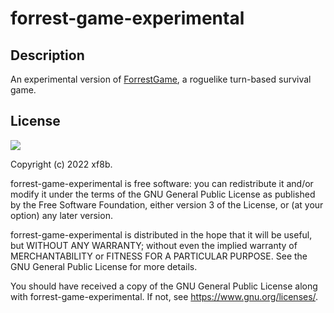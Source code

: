 # forrest-game-experimental

## Description

An experimental version of [ForrestGame](https://github.com/ilja615/ForrestGame), a roguelike turn-based survival game.

## License

![](https://www.gnu.org/graphics/gplv3-127x51.png) <!-- decorative, doesn't require alt text -->

Copyright (c) 2022 xf8b.

forrest-game-experimental is free software: you can redistribute it and/or modify it under the terms of the GNU General
Public License as published by the Free Software Foundation, either version 3 of the License, or
(at your option) any later version.

forrest-game-experimental is distributed in the hope that it will be useful, but WITHOUT ANY WARRANTY; without even the
implied warranty of MERCHANTABILITY or FITNESS FOR A PARTICULAR PURPOSE. See the GNU General Public License for more
details.

You should have received a copy of the GNU General Public License along with forrest-game-experimental. If not,
see <https://www.gnu.org/licenses/>.